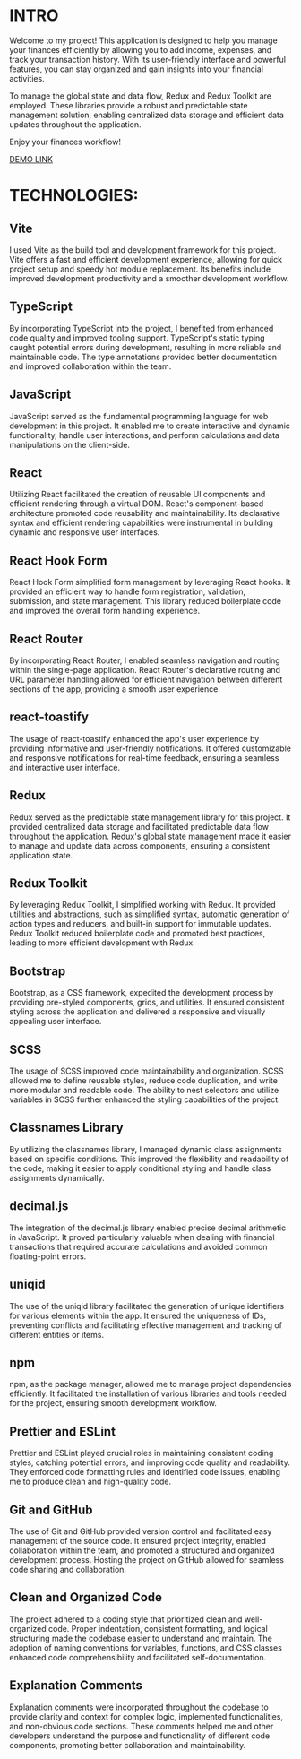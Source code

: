 # INTRO
Welcome to my project! This application is designed to help you manage your finances efficiently by allowing you to add income, expenses, and track your transaction history. With its user-friendly interface and powerful features, you can stay organized and gain insights into your financial activities.

To manage the global state and data flow, Redux and Redux Toolkit are employed. These libraries provide a robust and predictable state management solution, enabling centralized data storage and efficient data updates throughout the application.

Enjoy your finances workflow!

[DEMO LINK](https://kolya-movchan.github.io/mopobank)

# TECHNOLOGIES:

## Vite
I used Vite as the build tool and development framework for this project. Vite offers a fast and efficient development experience, allowing for quick project setup and speedy hot module replacement. Its benefits include improved development productivity and a smoother development workflow.

## TypeScript
By incorporating TypeScript into the project, I benefited from enhanced code quality and improved tooling support. TypeScript's static typing caught potential errors during development, resulting in more reliable and maintainable code. The type annotations provided better documentation and improved collaboration within the team.

## JavaScript
JavaScript served as the fundamental programming language for web development in this project. It enabled me to create interactive and dynamic functionality, handle user interactions, and perform calculations and data manipulations on the client-side.

## React
Utilizing React facilitated the creation of reusable UI components and efficient rendering through a virtual DOM. React's component-based architecture promoted code reusability and maintainability. Its declarative syntax and efficient rendering capabilities were instrumental in building dynamic and responsive user interfaces.

## React Hook Form
React Hook Form simplified form management by leveraging React hooks. It provided an efficient way to handle form registration, validation, submission, and state management. This library reduced boilerplate code and improved the overall form handling experience.

## React Router
By incorporating React Router, I enabled seamless navigation and routing within the single-page application. React Router's declarative routing and URL parameter handling allowed for efficient navigation between different sections of the app, providing a smooth user experience.

## react-toastify
The usage of react-toastify enhanced the app's user experience by providing informative and user-friendly notifications. It offered customizable and responsive notifications for real-time feedback, ensuring a seamless and interactive user interface.

## Redux
Redux served as the predictable state management library for this project. It provided centralized data storage and facilitated predictable data flow throughout the application. Redux's global state management made it easier to manage and update data across components, ensuring a consistent application state.

## Redux Toolkit
By leveraging Redux Toolkit, I simplified working with Redux. It provided utilities and abstractions, such as simplified syntax, automatic generation of action types and reducers, and built-in support for immutable updates. Redux Toolkit reduced boilerplate code and promoted best practices, leading to more efficient development with Redux.

## Bootstrap
Bootstrap, as a CSS framework, expedited the development process by providing pre-styled components, grids, and utilities. It ensured consistent styling across the application and delivered a responsive and visually appealing user interface.

## SCSS
The usage of SCSS improved code maintainability and organization. SCSS allowed me to define reusable styles, reduce code duplication, and write more modular and readable code. The ability to nest selectors and utilize variables in SCSS further enhanced the styling capabilities of the project.

## Classnames Library
By utilizing the classnames library, I managed dynamic class assignments based on specific conditions. This improved the flexibility and readability of the code, making it easier to apply conditional styling and handle class assignments dynamically.

## decimal.js
The integration of the decimal.js library enabled precise decimal arithmetic in JavaScript. It proved particularly valuable when dealing with financial transactions that required accurate calculations and avoided common floating-point errors.

## uniqid
The use of the uniqid library facilitated the generation of unique identifiers for various elements within the app. It ensured the uniqueness of IDs, preventing conflicts and facilitating effective management and tracking of different entities or items.

## npm
npm, as the package manager, allowed me to manage project dependencies efficiently. It facilitated the installation of various libraries and tools needed for the project, ensuring smooth development workflow.

## Prettier and ESLint
Prettier and ESLint played crucial roles in maintaining consistent coding styles, catching potential errors, and improving code quality and readability. They enforced code formatting rules and identified code issues, enabling me to produce clean and high-quality code.

## Git and GitHub
The use of Git and GitHub provided version control and facilitated easy management of the source code. It ensured project integrity, enabled collaboration within the team, and promoted a structured and organized development process. Hosting the project on GitHub allowed for seamless code sharing and collaboration.

## Clean and Organized Code
The project adhered to a coding style that prioritized clean and well-organized code. Proper indentation, consistent formatting, and logical structuring made the codebase easier to understand and maintain. The adoption of naming conventions for variables, functions, and CSS classes enhanced code comprehensibility and facilitated self-documentation.

## Explanation Comments
Explanation comments were incorporated throughout the codebase to provide clarity and context for complex logic, implemented functionalities, and non-obvious code sections. These comments helped me and other developers understand the purpose and functionality of different code components, promoting better collaboration and maintainability.
